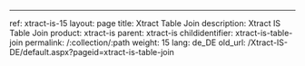 ---
ref: xtract-is-15
layout: page
title: Xtract Table Join
description: Xtract IS Table Join
product: xtract-is
parent: xtract-is
childidentifier: xtract-is-table-join
permalink: /:collection/:path
weight: 15
lang: de_DE
old_url: /Xtract-IS-DE/default.aspx?pageid=xtract-is-table-join
